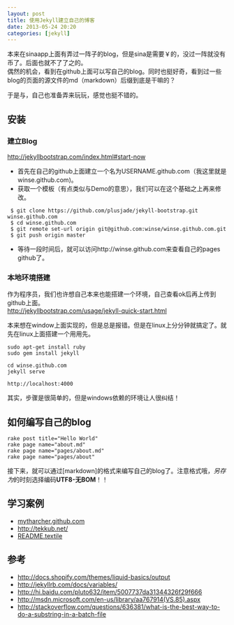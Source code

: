 ```yaml
---
layout: post
title: 使用Jekyll建立自己的博客
date: 2013-05-24 20:20
categories: [jekyll]
---
```


本来在sinaapp上面有弄过一阵子的blog，但是sina是需要￥的，没过一阵就没有币了。后面也就不了了之的。  
偶然的机会，看到在github上面可以写自己的blog。同时也挺好奇，看到过一些blog的页面的源文件的md（markdown）后缀到底是干嘛的？

于是与，自己也准备弄来玩玩，感觉也挺不错的。

## 安装

### 建立Blog

<http://jekyllbootstrap.com/index.html#start-now>  

* 首先在自己的github上面建立一个名为USERNAME.github.com（我这里就是winse.github.com)。
* 获取一个模板（有点类似与Demo的意思），我们可以在这个基础之上再来修改。

```
 $ git clone https://github.com/plusjade/jekyll-bootstrap.git winse.github.com
 $ cd winse.github.com
 $ git remote set-url origin git@github.com:winse/winse.github.com.git
 $ git push origin master
```

* 等待一段时间后，就可以访问http://winse.github.com来查看自己的pages github了。

### 本地环境搭建

作为程序员，我们也许想自己本来也能搭建一个环境，自己查看ok后再上传到github上面。  
<http://jekyllbootstrap.com/usage/jekyll-quick-start.html>

本来想在window上面实现的，但是总是报错。但是在linux上分分钟就搞定了。就先在linux上面搭建一个用用先。

```
sudo apt-get install ruby
sudo gem install jekyll

cd winse.github.com
jekyll serve

http://localhost:4000
```

其实，步骤是很简单的，但是windows依赖的环境让人很纠结！

## 如何编写自己的blog

```
rake post title="Hello World"
rake page name="about.md"
rake page name="pages/about.md"
rake page name="pages/about"
```

接下来，就可以通过[markdown]的格式来编写自己的blog了。注意格式哦，*另存为*的时刻选择编码**UTF8-无BOM**！！

## 学习案例

* [mytharcher.github.com](https://github.com/mytharcher/mytharcher.github.com)
* <http://tekkub.net/>
* [README.textile](https://github.com/mojombo/jekyll/blob/master/README.textile)

## 参考

* <http://docs.shopify.com/themes/liquid-basics/output>
* <http://jekyllrb.com/docs/variables/>
* <http://hi.baidu.com/pluto632/item/5007737da31344326f29f666>
* <http://msdn.microsoft.com/en-us/library/aa767914(VS.85).aspx>
* <http://stackoverflow.com/questions/636381/what-is-the-best-way-to-do-a-substring-in-a-batch-file>
